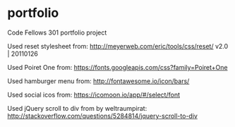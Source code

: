 # portfolio
Code Fellows 301 portfolio project

Used reset stylesheet from:
http://meyerweb.com/eric/tools/css/reset/
v2.0 | 20110126

Used Poiret One from:
https://fonts.googleapis.com/css?family=Poiret+One

Used hamburger menu from:
http://fontawesome.io/icon/bars/

Used social icos from:
https://icomoon.io/app/#/select/font

Used jQuery scroll to div from by weltraumpirat:
http://stackoverflow.com/questions/5284814/jquery-scroll-to-div
